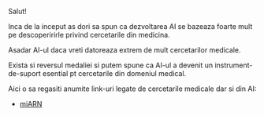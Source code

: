 Salut!

Inca de la inceput as dori sa spun ca dezvoltarea AI se bazeaza foarte mult pe descoperirirle privind cercetarile din medicina.

Asadar AI-ul daca vreti datoreaza extrem de mult cercetarilor medicale.

Exista si reversul medaliei si putem spune ca AI-ul a devenit un instrument-de-suport esential pt cercetarile din domeniul medical.

Aici o sa regasiti anumite link-uri legate de cercetarile medicale dar si din AI:


 - [miARN](https://raportuldegarda.ro/microarn-biomarkeri-diagnostic-tratament-cancer-precizie/)

